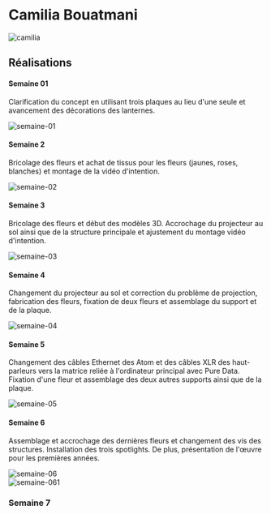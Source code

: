 # Camilia Bouatmani  

![camilia](https://github.com/user-attachments/assets/fd1ae8c4-56f2-4c0f-90f9-c853a7c1b1c7)  

## Réalisations  

#### Semaine 01  

Clarification du concept en utilisant trois plaques au lieu d'une seule et avancement des décorations des lanternes.  

![semaine-01](https://github.com/user-attachments/assets/2cdebb75-9304-471b-bf94-3e992b640730)  

#### Semaine 2  

Bricolage des fleurs et achat de tissus pour les fleurs (jaunes, roses, blanches) et montage de la vidéo d'intention.  

![semaine-02](https://github.com/user-attachments/assets/dc5ce70e-aa91-4f8d-8115-8903647d61c0)  

#### Semaine 3  

Bricolage des fleurs et début des modèles 3D. Accrochage du projecteur au sol ainsi que de la structure principale et ajustement du montage vidéo d'intention.  

![semaine-03](https://github.com/user-attachments/assets/8c0aa51d-2c25-4308-8b64-2d8547acc6a2)  

#### Semaine 4  

Changement du projecteur au sol et correction du problème de projection, fabrication des fleurs, fixation de deux fleurs et assemblage du support et de la plaque.  

![semaine-04](https://github.com/user-attachments/assets/6e869397-8b74-4c06-bb40-99989d19cef3)  

#### Semaine 5  

Changement des câbles Ethernet des Atom et des câbles XLR des haut-parleurs vers la matrice reliée à l'ordinateur principal avec Pure Data. Fixation d'une fleur et assemblage des deux autres supports ainsi que de la plaque.  

![semaine-05](https://github.com/user-attachments/assets/68c490a2-0aa3-423b-8a46-9d91db2b32e8)  

#### Semaine 6  

Assemblage et accrochage des dernières fleurs et changement des vis des structures. Installation des trois spotlights. De plus, présentation de l'œuvre pour les premières années.  

![semaine-06](https://github.com/user-attachments/assets/a9496ca6-f4c9-40d3-89f0-14a7131a2a2a)  
![semaine-061](https://github.com/user-attachments/assets/f99920fe-52e8-4f07-9e29-fdcc3b01e033)  

### Semaine 7  

